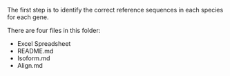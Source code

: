 The first step is to identify the correct reference sequences in each species for each gene.

There are four files in this folder:
- Excel Spreadsheet
- README.md
- Isoform.md
- Align.md

